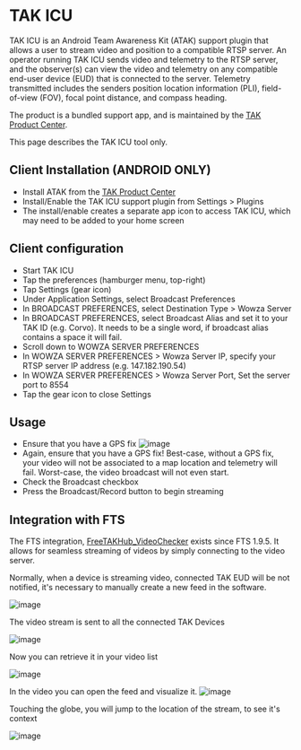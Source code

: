 # TAK ICU

TAK ICU is an Android Team Awareness Kit (ATAK) support plugin that allows a user to stream video and position to a compatible RTSP server. An operator running TAK ICU sends video and telemetry to the RTSP server, and the observer(s) can view the video and telemetry on any compatible end-user device (EUD) that is connected to the server.  Telemetry transmitted includes the senders position location information (PLI), field-of-view (FOV), focal point distance, and compass heading. 
 
The product is a bundled support app, and is maintained by the [TAK Product Center](https://tak.gov/products/atak-civ).

This page describes the TAK ICU tool only.

## Client Installation (ANDROID ONLY)

* Install ATAK from the [TAK Product Center](https://tak.gov/products/atak-civ)
* Install/Enable the TAK ICU support plugin from Settings > Plugins
* The install/enable creates a separate app icon to access TAK ICU, which may need to be added to your home screen

## Client configuration

* Start TAK ICU
* Tap the preferences (hamburger menu, top-right) 
* Tap Settings (gear icon) 
* Under Application Settings, select Broadcast Preferences
* In BROADCAST PREFERENCES, select Destination Type > Wowza Server
* In BROADCAST PREFERENCES, select Broadcast Alias and set it to your TAK ID (e.g. Corvo). It needs to be a single word, if broadcast alias contains a space it will fail.
* Scroll down to WOWZA SERVER PREFERENCES
* In WOWZA SERVER PREFERENCES > Wowza Server IP, specify your RTSP server IP address (e.g. 147.182.190.54)
* In WOWZA SERVER PREFERENCES > Wowza Server Port, Set the server port to 8554
* Tap the gear icon to close Settings

## Usage

* Ensure that you have a GPS fix
![image](https://user-images.githubusercontent.com/60719165/140655585-ebd10d4d-620e-4259-85e2-897770d08fed.png)
*  Again, ensure that you have a GPS fix!  Best-case, without a GPS fix, your video will not be associated to a map location and telemetry will fail.  Worst-case, the video broadcast will not even start.
*  Check the Broadcast checkbox
*  Press the Broadcast/Record button to begin streaming

## Integration with FTS

The FTS integration, [FreeTAKHub_VideoChecker](https://github.com/FreeTAKTeam/FreeTAKHub_VideoChecker) exists since FTS 1.9.5.  It allows for seamless streaming of videos by simply connecting to the video server.

Normally, when a device is streaming video, connected TAK EUD will be not notified, it's necessary to manually create a new feed in the software.

![image](https://user-images.githubusercontent.com/60719165/139940405-8e841a98-58e3-431a-8bb6-fce8462b3ef7.png)

The video stream is sent to all the connected TAK Devices

![image](https://user-images.githubusercontent.com/60719165/139935868-59624431-1f17-4503-8c6a-d682f75d97c1.png)

Now you can retrieve it in your video list

![image](https://user-images.githubusercontent.com/60719165/140366998-04bf25e8-f45e-4e8b-9752-742f2502ca50.png)

In the video you can open the feed and visualize it.
![image](https://user-images.githubusercontent.com/60719165/140365180-253b2150-24d5-48b4-94f5-e66d1d02f053.png)

Touching the globe, you will jump to the location of the stream, to see it's context

![image](https://user-images.githubusercontent.com/60719165/140366296-bf24262a-ba53-47f9-bafa-952d917350e0.png)



